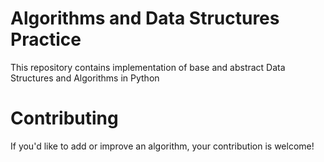 # Algorithms and Data Structures Practice
This repository contains implementation of base and abstract Data Structures and Algorithms in Python

# Contributing
If you'd like to add or improve an algorithm, your contribution is welcome!
